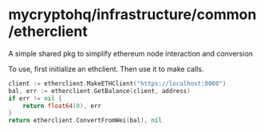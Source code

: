 # mycryptohq/infrastructure/common/etherclient

A simple shared pkg to simplify ethereum node interaction and conversion

To use, first initialize an ethclient. Then use it to make calls.
```go
client := etherclient.MakeETHClient("https://localhost:8000")
bal, err := etherclient.GetBalance(client, address)
if err != nil {
	return float64(0), err
}
return etherclient.ConvertFromWei(bal), nil
```